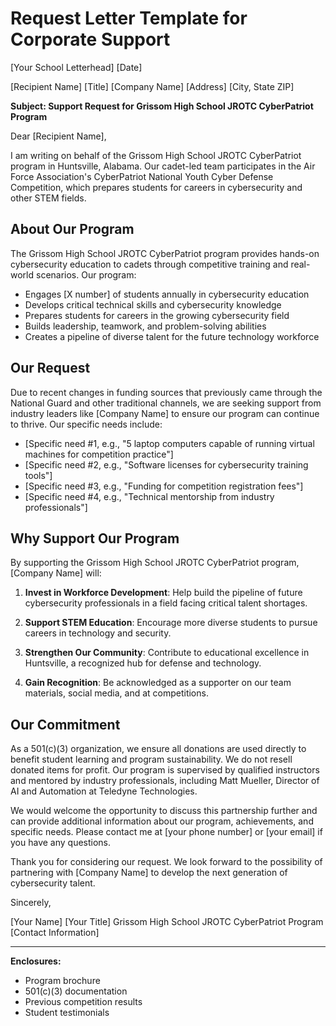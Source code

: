 # Request Letter Template for Corporate Support

[Your School Letterhead]
[Date]

[Recipient Name]
[Title]
[Company Name]
[Address]
[City, State ZIP]

**Subject: Support Request for Grissom High School JROTC CyberPatriot Program**

Dear [Recipient Name],

I am writing on behalf of the Grissom High School JROTC CyberPatriot program in Huntsville, Alabama. Our cadet-led team participates in the Air Force Association's CyberPatriot National Youth Cyber Defense Competition, which prepares students for careers in cybersecurity and other STEM fields.

## About Our Program

The Grissom High School JROTC CyberPatriot program provides hands-on cybersecurity education to cadets through competitive training and real-world scenarios. Our program:

- Engages [X number] of students annually in cybersecurity education
- Develops critical technical skills and cybersecurity knowledge
- Prepares students for careers in the growing cybersecurity field
- Builds leadership, teamwork, and problem-solving abilities
- Creates a pipeline of diverse talent for the future technology workforce

## Our Request

Due to recent changes in funding sources that previously came through the National Guard and other traditional channels, we are seeking support from industry leaders like [Company Name] to ensure our program can continue to thrive. Our specific needs include:

- [Specific need #1, e.g., "5 laptop computers capable of running virtual machines for competition practice"]
- [Specific need #2, e.g., "Software licenses for cybersecurity training tools"]
- [Specific need #3, e.g., "Funding for competition registration fees"]
- [Specific need #4, e.g., "Technical mentorship from industry professionals"]

## Why Support Our Program

By supporting the Grissom High School JROTC CyberPatriot program, [Company Name] will:

1. **Invest in Workforce Development**: Help build the pipeline of future cybersecurity professionals in a field facing critical talent shortages.

2. **Support STEM Education**: Encourage more diverse students to pursue careers in technology and security.

3. **Strengthen Our Community**: Contribute to educational excellence in Huntsville, a recognized hub for defense and technology.

4. **Gain Recognition**: Be acknowledged as a supporter on our team materials, social media, and at competitions.

## Our Commitment

As a 501(c)(3) organization, we ensure all donations are used directly to benefit student learning and program sustainability. We do not resell donated items for profit. Our program is supervised by qualified instructors and mentored by industry professionals, including Matt Mueller, Director of AI and Automation at Teledyne Technologies.

We would welcome the opportunity to discuss this partnership further and can provide additional information about our program, achievements, and specific needs. Please contact me at [your phone number] or [your email] if you have any questions.

Thank you for considering our request. We look forward to the possibility of partnering with [Company Name] to develop the next generation of cybersecurity talent.

Sincerely,

[Your Name]
[Your Title]
Grissom High School JROTC CyberPatriot Program
[Contact Information]

---

**Enclosures:**
- Program brochure
- 501(c)(3) documentation
- Previous competition results
- Student testimonials
